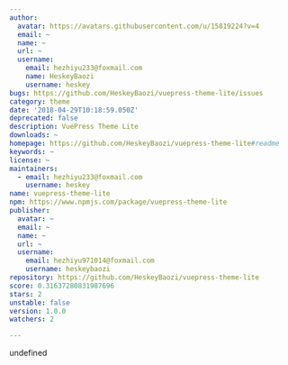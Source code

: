 ```yaml
---
author:
  avatar: https://avatars.githubusercontent.com/u/15819224?v=4
  email: ~
  name: ~
  url: ~
  username:
    email: hezhiyu233@foxmail.com
    name: HeskeyBaozi
    username: heskey
bugs: https://github.com/HeskeyBaozi/vuepress-theme-lite/issues
category: theme
date: '2018-04-29T10:18:59.050Z'
deprecated: false
description: VuePress Theme Lite
downloads: ~
homepage: https://github.com/HeskeyBaozi/vuepress-theme-lite#readme
keywords: ~
license: ~
maintainers:
  - email: hezhiyu233@foxmail.com
    username: heskey
name: vuepress-theme-lite
npm: https://www.npmjs.com/package/vuepress-theme-lite
publisher:
  avatar: ~
  email: ~
  name: ~
  url: ~
  username:
    email: hezhiyu971014@foxmail.com
    username: heskeybaozi
repository: https://github.com/HeskeyBaozi/vuepress-theme-lite
score: 0.31637280831987696
stars: 2
unstable: false
version: 1.0.0
watchers: 2

---
```


undefined